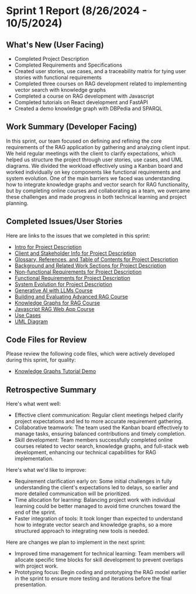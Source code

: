 # Sprint 1 Report (8/26/2024 - 10/5/2024)

## What's New (User Facing)
* Completed Project Description
* Completed Requirements and Specifications
* Created user stories, use cases, and a traceability matrix for tying user stories with functional requirements
* Completed three courses on RAG development related to implementing vector search with knowledge graphs
* Completed a course on RAG development with Javascript
* Completed tutorials on React development and FastAPI
* Created a demo knowledge graph with DBPedia and SPARQL

## Work Summary (Developer Facing)
In this sprint, our team focused on defining and refining the core requirements of the RAG application by gathering and analyzing client input. We held regular meetings with the client to clarify expectations, which helped us structure the project through user stories, use cases, and UML diagrams. We divided the workload effectively using a Kanban board and worked individually on key components like functional requirements and system evolution. One of the main barriers we faced was understanding how to integrate knowledge graphs and vector search for RAG functionality, but by completing online courses and collaborating as a team, we overcame these challenges and made progress in both technical learning and project planning.

## Completed Issues/User Stories
Here are links to the issues that we completed in this sprint:

 * [Intro for Project Description](https://github.com/mollyiverson/ACME10-HE-RAGApp/issues/1)
 * [Client and Stakeholder Info for Project Description](https://github.com/mollyiverson/ACME10-HE-RAGApp/issues/4)
 * [Glossary, References, and Table of Contents for Project Description](https://github.com/mollyiverson/ACME10-HE-RAGApp/issues/5)
 * [Background and Related Work Sections for Project Description](https://github.com/mollyiverson/ACME10-HE-RAGApp/issues/2)
 * [Non-functional Requirements for Project Description](https://github.com/mollyiverson/ACME10-HE-RAGApp/issues/8)
 * [Functional Requirements for Project Description](https://github.com/mollyiverson/ACME10-HE-RAGApp/issues/7)
 * [System Evolution for Project Description](https://github.com/mollyiverson/ACME10-HE-RAGApp/issues/9)
 * [Generative AI with LLMs Course](https://github.com/mollyiverson/ACME10-HE-RAGApp/issues/24)
 * [Building and Evaluating Advanced RAG Course](https://github.com/mollyiverson/ACME10-HE-RAGApp/issues/20)
 * [Knowledge Graphs for RAG Course](https://github.com/mollyiverson/ACME10-HE-RAGApp/issues/12)
 * [Javascript RAG Web App Course](https://github.com/mollyiverson/ACME10-HE-RAGApp/issues/16)
 * [Use Cases](https://github.com/mollyiverson/ACME10-HE-RAGApp/issues/6)
 * [UML Diagram](https://github.com/mollyiverson/ACME10-HE-RAGApp/issues/10)
 
## Code Files for Review
Please review the following code files, which were actively developed during this sprint, for quality:
 * [Knowledge Graphs Tutorial Demo](https://github.com/chandyego84/ACME10-HE-RAGApp/blob/main/docs/code-guides/Knowledge_Graphs.ipynb)
 
## Retrospective Summary
Here's what went well:
* Effective client communication: Regular client meetings helped clarify project expectations and led to more accurate requirement gathering.
* Collaborative teamwork: The team used the Kanban board effectively to manage tasks, ensuring balanced contributions and timely completion.
* Skill development: Team members successfully completed online courses related to vector search, knowledge graphs, and full-stack web development, enhancing our technical capabilities for RAG implementation.

Here's what we'd like to improve:
* Requirement clarification early on: Some initial challenges in fully understanding the client's expectations led to delays, so earlier and more detailed communication will be prioritized.
* Time allocation for learning: Balancing project work with individual learning could be better managed to avoid time crunches toward the end of the sprint.
* Faster integration of tools: It took longer than expected to understand how to integrate vector search and knowledge graphs, so a more structured approach to integrating new tools is needed.

  
Here are changes we plan to implement in the next sprint:
* Improved time management for technical learning: Team members will allocate specific time blocks for skill development to prevent overlaps with project work.
* Prototyping focus: Begin coding and prototyping the RAG model earlier in the sprint to ensure more testing and iterations before the final presentation.